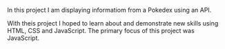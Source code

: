 In this project I am displaying informatiom from a Pokedex using an API.

With theis project I hoped to learn about and demonstrate new skills using HTML, CSS and JavaScript. The primary focus of this project was JavaScript.

